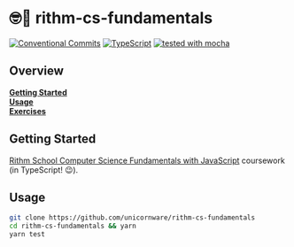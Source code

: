 # 🤓🦾 rithm-cs-fundamentals

[![Conventional Commits](https://img.shields.io/badge/Conventional%20Commits-1.0.0-yellow.svg)](https://conventionalcommits.org)
[![TypeScript](https://badgen.net/badge/-/typescript?icon=typescript&label)](https://typescriptlang.org)
[![tested with mocha](https://img.shields.io/badge/tested%20with-mocha-brown?color=8d684b)](https://mochajs.org)

## Overview

**[Getting Started](#getting-started)**  
**[Usage](#usage)**  
**[Exercises](https://github.com/rithmschool/javascript_computer_science_exercises)**

## Getting Started

[Rithm School Computer Science Fundamentals with JavaScript][1] coursework (in
TypeScript! :wink:).

## Usage

```zsh
git clone https://github.com/unicornware/rithm-cs-fundamentals
cd rithm-cs-fundamentals && yarn
yarn test
```

[1]:
  https://www.rithmschool.com/courses/javascript-computer-science-fundamentals

